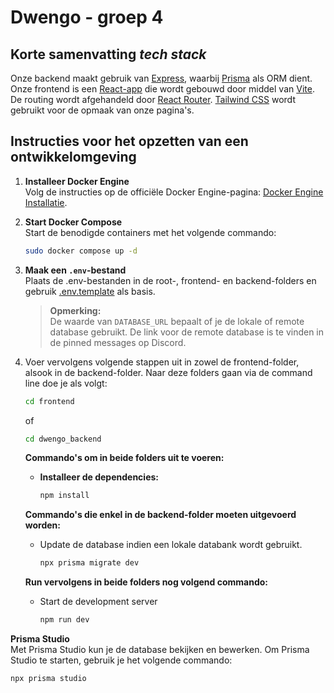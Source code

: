 # Dwengo - groep 4

## Korte samenvatting *tech stack*
Onze backend maakt gebruik van [Express](https://expressjs.com/), waarbij [Prisma](https://www.prisma.io/) als ORM dient.
Onze frontend is een [React-app](https://react.dev/) die wordt gebouwd door middel van [Vite](https://vite.dev/). De routing wordt afgehandeld door [React Router](https://reactrouter.com/). [Tailwind CSS](https://tailwindcss.com/) wordt gebruikt voor de opmaak van onze pagina's.

## Instructies voor het opzetten van een ontwikkelomgeving

1. **Installeer Docker Engine**  
   Volg de instructies op de officiële Docker
   Engine-pagina: [Docker Engine Installatie](https://docs.docker.com/engine/install/).

2. **Start Docker Compose**  
   Start de benodigde containers met het volgende commando:
   ```bash
   sudo docker compose up -d
   ```

3. **Maak een `.env`-bestand**  
   Plaats de .env-bestanden in de root-, frontend- en backend-folders en gebruik [.env.template](.env.template) als
   basis.

   > **Opmerking:**  
   > De waarde van `DATABASE_URL` bepaalt of je de lokale of remote database gebruikt. De link voor de remote database
   is te vinden in de pinned messages op Discord.

4. Voer vervolgens volgende stappen uit in zowel de frontend-folder, alsook in de backend-folder. Naar deze folders gaan via
   de command line doe je als volgt:
   ```bash
   cd frontend
   ```
   of
   ```bash
   cd dwengo_backend
   ```
   
   **Commando's om in beide folders uit te voeren:**
      - **Installeer de dependencies:**
        ```bash
        npm install
        ```

   **Commando's die enkel in de backend-folder moeten uitgevoerd worden:**
      - Update de database indien een lokale databank wordt gebruikt.
         ```bash
         npx prisma migrate dev
         ```

   **Run vervolgens in beide folders nog volgend commando:**
      - Start de development server
         ```bash
         npm run dev
         ```

**Prisma Studio**  
Met Prisma Studio kun je de database bekijken en bewerken. Om Prisma Studio te starten, gebruik je het volgende
commando:

   ```bash
   npx prisma studio
   ```
